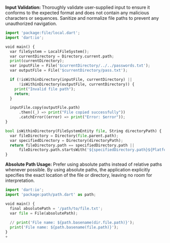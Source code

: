 **Input Validation:** Thoroughly validate user-supplied input to ensure it conforms to the expected format and does
not contain any malicious characters or sequences. Sanitize and normalize file paths to prevent any 
unauthorized navigation.
```python
import 'package:file/local.dart';
import 'dart:io';

void main() {
  var fileSystem = LocalFileSystem();
  var currentDirectory = Directory.current.path;
  print(currentDirectory);
  var inputFile = File('$currentDirectory/../../passwords.txt');
  var outputFile = File('$currentDirectory/pass.txt');

  if (!isWithinDirectory(inputFile, currentDirectory) ||
      !isWithinDirectory(outputFile, currentDirectory)) {
    print("Invalid file path");
    return;
  }

  inputFile.copy(outputFile.path)
      .then((_) => print("File copied successfully"))
      .catchError((error) => print("Error: $error"));
}

bool isWithinDirectory(FileSystemEntity file, String directoryPath) {
  var fileDirectory = Directory(file.parent.path);
  var specifiedDirectory = Directory(directoryPath);
  return fileDirectory.path == specifiedDirectory.path ||
      fileDirectory.path.startsWith('${specifiedDirectory.path}${Platform.pathSeparator}');
}


```

**Absolute Path Usage:** Prefer using absolute paths instead of relative paths whenever possible. By using absolute paths, the application explicitly specifies the exact location of the file or directory, leaving no room for interpretation.

```python
import 'dart:io';
import 'package:path/path.dart' as path;

void main() {
  final absolutePath = '/path/to/file.txt';
  var file = File(absolutePath);
  
  // print('File name: ${path.basename(dir.file.path)}');
  print('File name: ${path.basename(file.path)}');
}
+
```